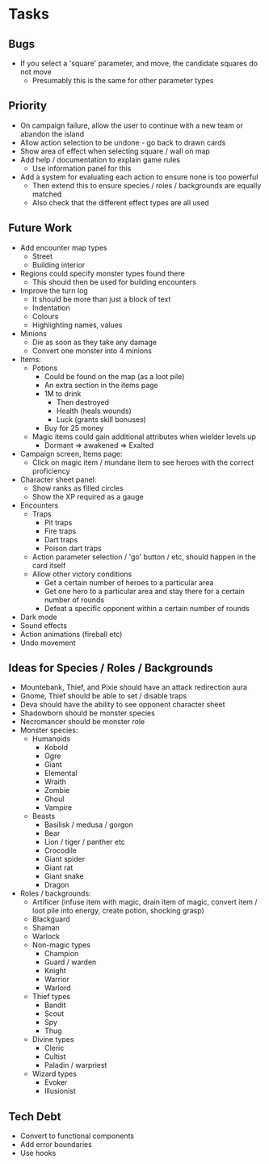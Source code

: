 # Tasks

## Bugs

* If you select a 'square' parameter, and move, the candidate squares do not move
  * Presumably this is the same for other parameter types

## Priority

* On campaign failure, allow the user to continue with a new team or abandon the island
* Allow action selection to be undone - go back to drawn cards
* Show area of effect when selecting square / wall on map
* Add help / documentation to explain game rules
  * Use information panel for this
* Add a system for evaluating each action to ensure none is too powerful
  * Then extend this to ensure species / roles / backgrounds are equally matched
  * Also check that the different effect types are all used

## Future Work

* Add encounter map types
  * Street
  * Building interior
* Regions could specify monster types found there
  * This should then be used for building encounters
* Improve the turn log
  * It should be more than just a block of text
  * Indentation
  * Colours
  * Highlighting names, values
* Minions
  * Die as soon as they take any damage
  * Convert one monster into 4 minions
* Items:
  * Potions
    * Could be found on the map (as a loot pile)
    * An extra section in the items page
    * 1M to drink
      * Then destroyed
      * Health (heals wounds)
      * Luck (grants skill bonuses)
    * Buy for 25 money
  * Magic items could gain additional attributes when wielder levels up
    * Dormant => awakened => Exalted
* Campaign screen, Items page:
  * Click on magic item / mundane item to see heroes with the correct proficiency
* Character sheet panel:
  * Show ranks as filled circles
  * Show the XP required as a gauge
* Encounters
  * Traps
    * Pit traps
    * Fire traps
    * Dart traps
    * Poison dart traps
  * Action parameter selection / 'go' button / etc, should happen in the card itself
  * Allow other victory conditions
    * Get a certain number of heroes to a particular area
    * Get one hero to a particular area and stay there for a certain number of rounds
    * Defeat a specific opponent within a certain number of rounds
* Dark mode
* Sound effects
* Action animations (fireball etc)
* Undo movement

## Ideas for Species / Roles / Backgrounds

* Mountebank, Thief, and Pixie should have an attack redirection aura
* Gnome, Thief should be able to set / disable traps
* Deva should have the ability to see opponent character sheet
* Shadowborn should be monster species
* Necromancer should be monster role
* Monster species:
  * Humanoids
    * Kobold
    * Ogre
    * Giant
    * Elemental
    * Wraith
    * Zombie
    * Ghoul
    * Vampire
  * Beasts
    * Basilisk / medusa / gorgon
    * Bear
    * Lion / tiger / panther etc
    * Crocodile
    * Giant spider
    * Giant rat
    * Giant snake
    * Dragon
* Roles / backgrounds:
  * Artificer (infuse item with magic, drain item of magic, convert item / loot pile into energy, create potion, shocking grasp)
  * Blackguard
  * Shaman
  * Warlock
  * Non-magic types
    * Champion
    * Guard / warden
    * Knight
    * Warrior
    * Warlord
  * Thief types
    * Bandit
    * Scout
    * Spy
    * Thug
  * Divine types
    * Cleric
    * Cultist
    * Paladin / warpriest
  * Wizard types
    * Evoker
    * Illusionist

## Tech Debt

* Convert to functional components
* Add error boundaries
* Use hooks

